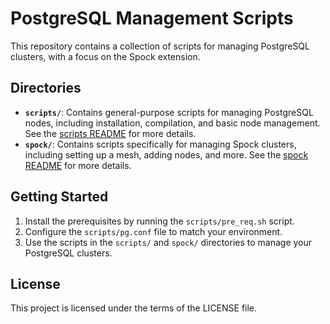# PostgreSQL Management Scripts

This repository contains a collection of scripts for managing PostgreSQL clusters, with a focus on the Spock extension.

## Directories

-   **`scripts/`**: Contains general-purpose scripts for managing PostgreSQL nodes, including installation, compilation, and basic node management. See the [scripts README](./scripts/README.md) for more details.
-   **`spock/`**: Contains scripts specifically for managing Spock clusters, including setting up a mesh, adding nodes, and more. See the [spock README](./spock/README.md) for more details.

## Getting Started

1.  Install the prerequisites by running the `scripts/pre_req.sh` script.
2.  Configure the `scripts/pg.conf` file to match your environment.
3.  Use the scripts in the `scripts/` and `spock/` directories to manage your PostgreSQL clusters.

## License

This project is licensed under the terms of the LICENSE file.
